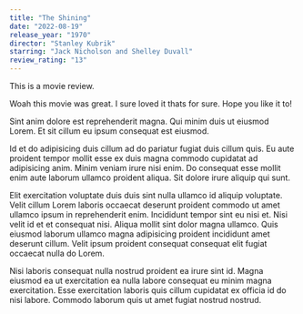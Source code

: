 ```yaml
---
title: "The Shining"
date: "2022-08-19"
release_year: "1970"
director: "Stanley Kubrik"
starring: "Jack Nicholson and Shelley Duvall"
review_rating: "13"
---
```


This is a movie review.

Woah this movie was great. I sure loved it thats for sure. Hope you like it to!

Sint anim dolore est reprehenderit magna. Qui minim duis ut eiusmod Lorem. Et sit cillum eu ipsum consequat est eiusmod.

Id et do adipisicing duis cillum ad do pariatur fugiat duis cillum quis. Eu aute proident tempor mollit esse ex duis magna commodo cupidatat ad adipisicing anim. Minim veniam irure nisi enim. Do consequat esse mollit enim aute laborum ullamco proident aliqua. Sit dolore irure aliquip qui sunt.

Elit exercitation voluptate duis duis sint nulla ullamco id aliquip voluptate. Velit cillum Lorem laboris occaecat deserunt proident commodo ut amet ullamco ipsum in reprehenderit enim. Incididunt tempor sint eu nisi et. Nisi velit id et et consequat nisi. Aliqua mollit sint dolor magna ullamco. Quis eiusmod laborum ullamco magna adipisicing proident incididunt amet deserunt cillum. Velit ipsum proident consequat consequat elit fugiat occaecat nulla do Lorem.

Nisi laboris consequat nulla nostrud proident ea irure sint id. Magna eiusmod ea ut exercitation ea nulla labore consequat eu minim magna exercitation. Esse exercitation laboris quis cillum cupidatat ex officia id do nisi labore. Commodo laborum quis ut amet fugiat nostrud nostrud.
